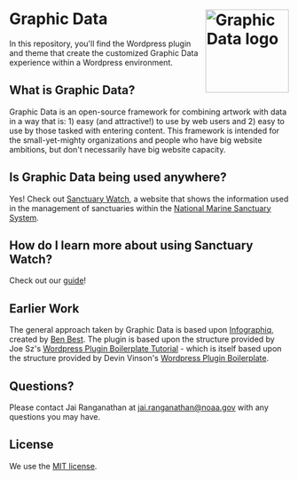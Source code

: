 # Graphic Data <img align="right" width="150" alt="Graphic Data logo" height="150" src="https://github.com/user-attachments/assets/c999e108-7d2c-40f8-90a5-574c0e1446cc">
In this repository, you'll find the Wordpress plugin and theme that create the customized Graphic Data experience within a Wordpress environment. 

## What is Graphic Data?
Graphic Data is an open-source framework for combining artwork with data in a way that is: 1) easy (and attractive!) to use by web users and 2) easy to use by those tasked with entering content. This framework is intended for the small-yet-mighty organizations and people who have big website ambitions, but don't necessarily have big website capacity.

## Is Graphic Data being used anywhere?
Yes! Check out [Sanctuary Watch](https://sanctuarywatch.ioos.us/american-samoa/overview/), a website that shows the information used in the management of sanctuaries within the [National Marine Sanctuary System](https://sanctuaries.noaa.gov/).

## How do I learn more about using Sanctuary Watch?
Check out our [guide](https://ioos.github.io/sanctuarywatch_graphicdata/)!

## Earlier Work
The general approach taken by Graphic Data is based upon [Infographiq](https://github.com/marinebon/infographiq), created by [Ben Best](https://ecoquants.com/).
The plugin is based upon the structure provided by Joe Sz's [Wordpress Plugin Boilerplate Tutorial](https://github.com/JoeSz/WordPress-Plugin-Boilerplate-Tutorial) - which is itself based upon the structure provided by Devin Vinson's [Wordpress Plugin Boilerplate](https://github.com/DevinVinson/WordPress-Plugin-Boilerplate). 

## Questions?
Please contact Jai Ranganathan at jai.ranganathan@noaa.gov with any questions you may have.

## License
We use the [MIT license](LICENSE.md).
